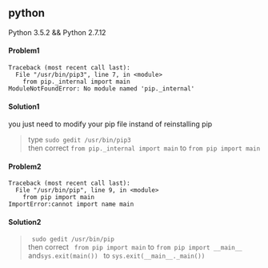## python  
Python 3.5.2 && Python 2.7.12  
#### Problem1
```
Traceback (most recent call last):
  File "/usr/bin/pip3", line 7, in <module>
    from pip._internal import main
ModuleNotFoundError: No module named 'pip._internal'
```
#### Solution1
you just need to modify your pip file instand of reinstalling pip
> type ` sudo gedit /usr/bin/pip3 `   
> then correct ` from pip._internal import main ` to `from pip import main `  
#### Problem2
```
Traceback (most recent call last):
  File "/usr/bin/pip", line 9, in <module>
    from pip import main
ImportError:cannot import name main
```
#### Solution2
> ` sudo gedit /usr/bin/pip`  
> then correct ` from pip import main` to `from pip import __main__` and`sys.exit(main()) ` to `sys.exit(__main__._main()) `  
